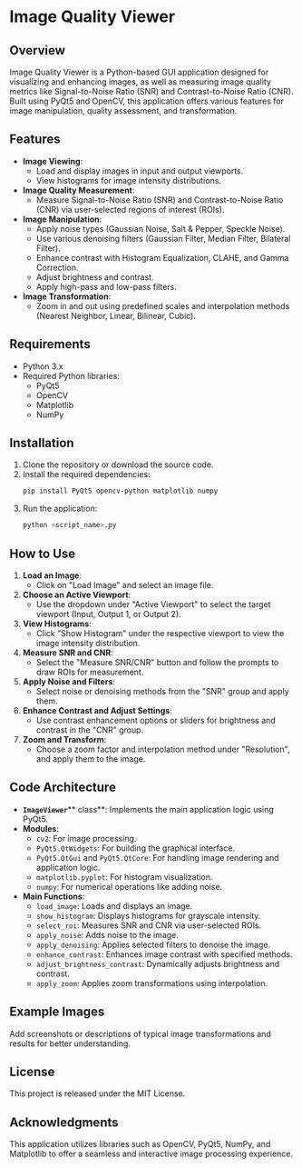 # Image Quality Viewer

## Overview

Image Quality Viewer is a Python-based GUI application designed for visualizing and enhancing images, as well as measuring image quality metrics like Signal-to-Noise Ratio (SNR) and Contrast-to-Noise Ratio (CNR). Built using PyQt5 and OpenCV, this application offers various features for image manipulation, quality assessment, and transformation.

## Features

- **Image Viewing**:
  - Load and display images in input and output viewports.
  - View histograms for image intensity distributions.
- **Image Quality Measurement**:
  - Measure Signal-to-Noise Ratio (SNR) and Contrast-to-Noise Ratio (CNR) via user-selected regions of interest (ROIs).
- **Image Manipulation**:
  - Apply noise types (Gaussian Noise, Salt & Pepper, Speckle Noise).
  - Use various denoising filters (Gaussian Filter, Median Filter, Bilateral Filter).
  - Enhance contrast with Histogram Equalization, CLAHE, and Gamma Correction.
  - Adjust brightness and contrast.
  - Apply high-pass and low-pass filters.
- **Image Transformation**:
  - Zoom in and out using predefined scales and interpolation methods (Nearest Neighbor, Linear, Bilinear, Cubic).

## Requirements

- Python 3.x
- Required Python libraries:
  - PyQt5
  - OpenCV
  - Matplotlib
  - NumPy

## Installation

1. Clone the repository or download the source code.
2. Install the required dependencies:
   ```bash
   pip install PyQt5 opencv-python matplotlib numpy
   ```
3. Run the application:
   ```bash
   python <script_name>.py
   ```

## How to Use

1. **Load an Image**:
   - Click on "Load Image" and select an image file.
2. **Choose an Active Viewport**:
   - Use the dropdown under "Active Viewport" to select the target viewport (Input, Output 1, or Output 2).
3. **View Histograms**:
   - Click "Show Histogram" under the respective viewport to view the image intensity distribution.
4. **Measure SNR and CNR**:
   - Select the "Measure SNR/CNR" button and follow the prompts to draw ROIs for measurement.
5. **Apply Noise and Filters**:
   - Select noise or denoising methods from the "SNR" group and apply them.
6. **Enhance Contrast and Adjust Settings**:
   - Use contrast enhancement options or sliders for brightness and contrast in the "CNR" group.
7. **Zoom and Transform**:
   - Choose a zoom factor and interpolation method under "Resolution", and apply them to the image.

## Code Architecture

- **`ImageViewer`**** class**: Implements the main application logic using PyQt5.
- **Modules**:
  - `cv2`: For image processing.
  - `PyQt5.QtWidgets`: For building the graphical interface.
  - `PyQt5.QtGui` and `PyQt5.QtCore`: For handling image rendering and application logic.
  - `matplotlib.pyplot`: For histogram visualization.
  - `numpy`: For numerical operations like adding noise.
- **Main Functions**:
  - `load_image`: Loads and displays an image.
  - `show_histogram`: Displays histograms for grayscale intensity.
  - `select_roi`: Measures SNR and CNR via user-selected ROIs.
  - `apply_noise`: Adds noise to the image.
  - `apply_denoising`: Applies selected filters to denoise the image.
  - `enhance_contrast`: Enhances image contrast with specified methods.
  - `adjust_brightness_contrast`: Dynamically adjusts brightness and contrast.
  - `apply_zoom`: Applies zoom transformations using interpolation.

## Example Images

Add screenshots or descriptions of typical image transformations and results for better understanding.

## License

This project is released under the MIT License.

## Acknowledgments

This application utilizes libraries such as OpenCV, PyQt5, NumPy, and Matplotlib to offer a seamless and interactive image processing experience.
